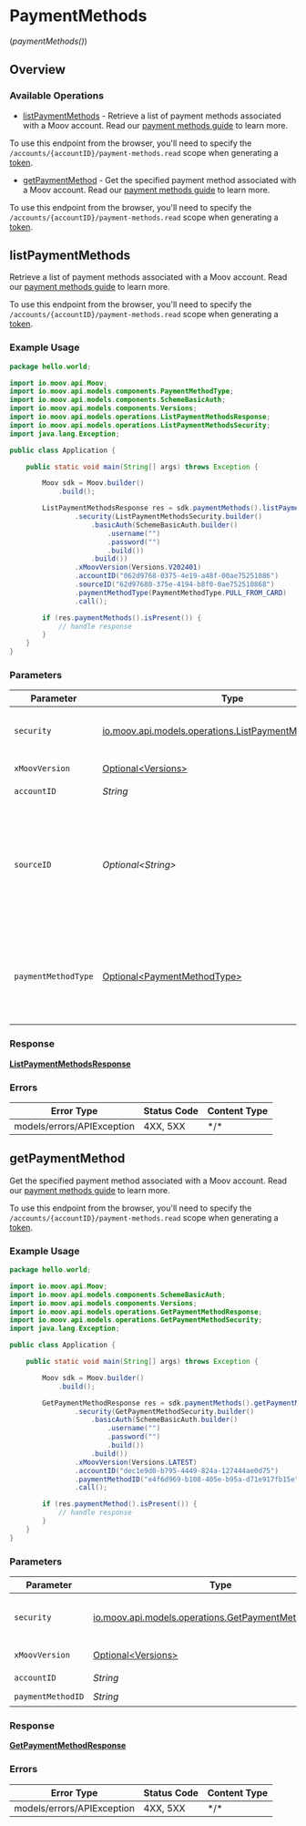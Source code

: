 # PaymentMethods
(*paymentMethods()*)

## Overview

### Available Operations

* [listPaymentMethods](#listpaymentmethods) - Retrieve a list of payment methods associated with a Moov account. Read our [payment methods guide](https://docs.moov.io/guides/money-movement/payment-methods/) to learn more.

To use this endpoint from the browser, you'll need to specify the `/accounts/{accountID}/payment-methods.read` scope when generating a [token](https://docs.moov.io/api/authentication/access-tokens/).
* [getPaymentMethod](#getpaymentmethod) - Get the specified payment method associated with a Moov account. Read our [payment methods guide](https://docs.moov.io/guides/money-movement/payment-methods/) to learn more.

To use this endpoint from the browser, you'll need to specify the `/accounts/{accountID}/payment-methods.read` scope when generating a [token](https://docs.moov.io/api/authentication/access-tokens/).

## listPaymentMethods

Retrieve a list of payment methods associated with a Moov account. Read our [payment methods guide](https://docs.moov.io/guides/money-movement/payment-methods/) to learn more.

To use this endpoint from the browser, you'll need to specify the `/accounts/{accountID}/payment-methods.read` scope when generating a [token](https://docs.moov.io/api/authentication/access-tokens/).

### Example Usage

```java
package hello.world;

import io.moov.api.Moov;
import io.moov.api.models.components.PaymentMethodType;
import io.moov.api.models.components.SchemeBasicAuth;
import io.moov.api.models.components.Versions;
import io.moov.api.models.operations.ListPaymentMethodsResponse;
import io.moov.api.models.operations.ListPaymentMethodsSecurity;
import java.lang.Exception;

public class Application {

    public static void main(String[] args) throws Exception {

        Moov sdk = Moov.builder()
            .build();

        ListPaymentMethodsResponse res = sdk.paymentMethods().listPaymentMethods()
                .security(ListPaymentMethodsSecurity.builder()
                    .basicAuth(SchemeBasicAuth.builder()
                        .username("")
                        .password("")
                        .build())
                    .build())
                .xMoovVersion(Versions.V202401)
                .accountID("062d9768-0375-4e19-a48f-00ae75251086")
                .sourceID("62d97680-375e-4194-b8f0-0ae752510868")
                .paymentMethodType(PaymentMethodType.PULL_FROM_CARD)
                .call();

        if (res.paymentMethods().isPresent()) {
            // handle response
        }
    }
}
```

### Parameters

| Parameter                                                                                                                                                                                                                                                                                   | Type                                                                                                                                                                                                                                                                                        | Required                                                                                                                                                                                                                                                                                    | Description                                                                                                                                                                                                                                                                                 |
| ------------------------------------------------------------------------------------------------------------------------------------------------------------------------------------------------------------------------------------------------------------------------------------------- | ------------------------------------------------------------------------------------------------------------------------------------------------------------------------------------------------------------------------------------------------------------------------------------------- | ------------------------------------------------------------------------------------------------------------------------------------------------------------------------------------------------------------------------------------------------------------------------------------------- | ------------------------------------------------------------------------------------------------------------------------------------------------------------------------------------------------------------------------------------------------------------------------------------------- |
| `security`                                                                                                                                                                                                                                                                                  | [io.moov.api.models.operations.ListPaymentMethodsSecurity](../../models/operations/ListPaymentMethodsSecurity.md)                                                                                                                                                                           | :heavy_check_mark:                                                                                                                                                                                                                                                                          | The security requirements to use for the request.                                                                                                                                                                                                                                           |
| `xMoovVersion`                                                                                                                                                                                                                                                                              | [Optional\<Versions>](../../models/components/Versions.md)                                                                                                                                                                                                                                  | :heavy_minus_sign:                                                                                                                                                                                                                                                                          | Specify an API version.                                                                                                                                                                                                                                                                     |
| `accountID`                                                                                                                                                                                                                                                                                 | *String*                                                                                                                                                                                                                                                                                    | :heavy_check_mark:                                                                                                                                                                                                                                                                          | N/A                                                                                                                                                                                                                                                                                         |
| `sourceID`                                                                                                                                                                                                                                                                                  | *Optional\<String>*                                                                                                                                                                                                                                                                         | :heavy_minus_sign:                                                                                                                                                                                                                                                                          | Optional parameter to filter the account's payment methods by source ID. A source ID can be a [walletID](https://docs.moov.io/api/sources/wallets/list/), [cardID](https://docs.moov.io/api/sources/cards/list/), or [bankAccountID](https://docs.moov.io/api/sources/bank-accounts/list/). |
| `paymentMethodType`                                                                                                                                                                                                                                                                         | [Optional\<PaymentMethodType>](../../models/components/PaymentMethodType.md)                                                                                                                                                                                                                | :heavy_minus_sign:                                                                                                                                                                                                                                                                          | Optional parameter to filter the account's payment methods by payment method type.                                                                                                                                                                                                          |

### Response

**[ListPaymentMethodsResponse](../../models/operations/ListPaymentMethodsResponse.md)**

### Errors

| Error Type                 | Status Code                | Content Type               |
| -------------------------- | -------------------------- | -------------------------- |
| models/errors/APIException | 4XX, 5XX                   | \*/\*                      |

## getPaymentMethod

Get the specified payment method associated with a Moov account. Read our [payment methods guide](https://docs.moov.io/guides/money-movement/payment-methods/) to learn more.

To use this endpoint from the browser, you'll need to specify the `/accounts/{accountID}/payment-methods.read` scope when generating a [token](https://docs.moov.io/api/authentication/access-tokens/).

### Example Usage

```java
package hello.world;

import io.moov.api.Moov;
import io.moov.api.models.components.SchemeBasicAuth;
import io.moov.api.models.components.Versions;
import io.moov.api.models.operations.GetPaymentMethodResponse;
import io.moov.api.models.operations.GetPaymentMethodSecurity;
import java.lang.Exception;

public class Application {

    public static void main(String[] args) throws Exception {

        Moov sdk = Moov.builder()
            .build();

        GetPaymentMethodResponse res = sdk.paymentMethods().getPaymentMethod()
                .security(GetPaymentMethodSecurity.builder()
                    .basicAuth(SchemeBasicAuth.builder()
                        .username("")
                        .password("")
                        .build())
                    .build())
                .xMoovVersion(Versions.LATEST)
                .accountID("dec1e9d0-b795-4449-824a-127444ae0d75")
                .paymentMethodID("e4f6d969-b108-405e-b95a-d71e917fb15e")
                .call();

        if (res.paymentMethod().isPresent()) {
            // handle response
        }
    }
}
```

### Parameters

| Parameter                                                                                                     | Type                                                                                                          | Required                                                                                                      | Description                                                                                                   |
| ------------------------------------------------------------------------------------------------------------- | ------------------------------------------------------------------------------------------------------------- | ------------------------------------------------------------------------------------------------------------- | ------------------------------------------------------------------------------------------------------------- |
| `security`                                                                                                    | [io.moov.api.models.operations.GetPaymentMethodSecurity](../../models/operations/GetPaymentMethodSecurity.md) | :heavy_check_mark:                                                                                            | The security requirements to use for the request.                                                             |
| `xMoovVersion`                                                                                                | [Optional\<Versions>](../../models/components/Versions.md)                                                    | :heavy_minus_sign:                                                                                            | Specify an API version.                                                                                       |
| `accountID`                                                                                                   | *String*                                                                                                      | :heavy_check_mark:                                                                                            | N/A                                                                                                           |
| `paymentMethodID`                                                                                             | *String*                                                                                                      | :heavy_check_mark:                                                                                            | N/A                                                                                                           |

### Response

**[GetPaymentMethodResponse](../../models/operations/GetPaymentMethodResponse.md)**

### Errors

| Error Type                 | Status Code                | Content Type               |
| -------------------------- | -------------------------- | -------------------------- |
| models/errors/APIException | 4XX, 5XX                   | \*/\*                      |